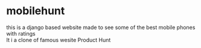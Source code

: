 # mobilehunt
this is a django based website made to see some of the best mobile phones with ratings  
It i a clone of famous wesite Product Hunt
